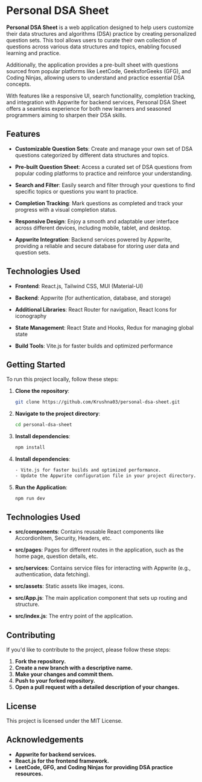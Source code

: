 # Personal DSA Sheet

**Personal DSA Sheet** is a web application designed to help users customize their data structures and algorithms (DSA) practice by creating personalized question sets. This tool allows users to curate their own collection of questions across various data structures and topics, enabling focused learning and practice. 

Additionally, the application provides a pre-built sheet with questions sourced from popular platforms like LeetCode, GeeksforGeeks (GFG), and Coding Ninjas, allowing users to understand and practice essential DSA concepts.

With features like a responsive UI, search functionality, completion tracking, and integration with Appwrite for backend services, Personal DSA Sheet offers a seamless experience for both new learners and seasoned programmers aiming to sharpen their DSA skills.

## Features

- **Customizable Question Sets**: Create and manage your own set of DSA questions categorized by different data structures and topics.

- **Pre-built Question Sheet**: Access a curated set of DSA questions from popular coding platforms to practice and reinforce your understanding.

- **Search and Filter**: Easily search and filter through your questions to find specific topics or questions you want to practice.

- **Completion Tracking**: Mark questions as completed and track your progress with a visual completion status.

- **Responsive Design**: Enjoy a smooth and adaptable user interface across different devices, including mobile, tablet, and desktop.

- **Appwrite Integration**: Backend services powered by Appwrite, providing a reliable and secure database for storing user data and question sets.


## Technologies Used

- **Frontend**: React.js, Tailwind CSS, MUI (Material-UI)

- **Backend**: Appwrite (for authentication, database, and storage)

- **Additional Libraries**: React Router for navigation, React Icons for iconography

- **State Management**: React State and Hooks, Redux for managing global state

- **Build Tools**: Vite.js for faster builds and optimized performance


## Getting Started
To run this project locally, follow these steps:

1. **Clone the repository**:
   ```bash
   git clone https://github.com/Krushna03/personal-dsa-sheet.git

2. **Navigate to the project directory**:
   ```bash
   cd personal-dsa-sheet
3. **Install dependencies**:
   ```bash
   npm install
4. **Install dependencies**:
   ```bash
   - Vite.js for faster builds and optimized performance.
   - Update the Appwrite configuration file in your project directory.
5. **Run the Application**:
   ```bash
   npm run dev
## Technologies Used

- **src/components**: Contains reusable React components like AccordionItem, Security, Headers, etc.

- **src/pages**: Pages for different routes in the application, such as the home page, question details, etc.

- **src/services**: Contains service files for interacting with Appwrite (e.g., authentication, data fetching).

- **src/assets**: Static assets like images, icons.

- **src/App.js**: The main application component that sets up routing and structure.

- **src/index.js**: The entry point of the application.


## Contributing
If you'd like to contribute to the project, please follow these steps:

1. **Fork the repository.**
2. **Create a new branch with a descriptive name.**
3. **Make your changes and commit them.**
4. **Push to your forked repository.**
5. **Open a pull request with a detailed description of your changes.**


## License
This project is licensed under the MIT License. 


## Acknowledgements
- **Appwrite for backend services.**
- **React.js for the frontend framework.**
- **LeetCode, GFG, and Coding Ninjas for providing DSA practice resources.**